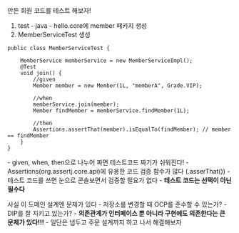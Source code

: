 만든 회원 코드를 테스트 해보자!

1. test - java - hello.core에 member 패키지 생성
2. MemberServiceTest 생성

```
public class MemberServiceTest {  
  
    MemberService memberService = new MemberServiceImpl();  
    @Test  
    void join() {  
        //given  
        Member member = new Member(1L, "memberA", Grade.VIP);  
  
        //when  
        memberService.join(member);  
        Member findMember = memberService.findMember(1L);  
  
        //then  
        Assertions.assertThat(member).isEqualTo(findMember); // member == findMember  
    }  
}
```
   \- given, when, then으로 나누어 짜면 테스트코드 짜기가 쉬워진다!
   \- Assertions(org.assertj.core.api)에 유용한 코드 검증 함수가 많다 (.asserThat())
   \-테스트 코드를 쓰면 눈으로 콘솔보면서 검증할 필요가 없다
   \- **테스트 코드는 선택이 아닌 필수다**

사실 이 도메인 설계엔 문제가 있다
\- 저장소를 변경할 때 OCP를 준수할 수 있는가?
\- DIP를 잘 지키고 있는가?
\- **의존관계가 인터페이스 뿐 아니라 구현에도 의존한다는 큰 문제가 있다!!!**
\- 일단은 냅두고 주문 설계까지 하고 나서 해결해보자 